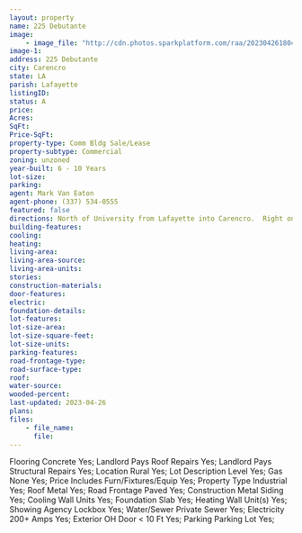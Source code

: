 ```yaml
---
layout: property
name: 225 Debutante  
image:
    - image_file: "http://cdn.photos.sparkplatform.com/raa/20230426180459641910000000.jpg"
image-1:
address: 225 Debutante 
city: Carencro
state: LA
parish: Lafayette
listingID: 
status: A
price: 
Acres: 
SqFt: 
Price-SqFt: 
property-type: Comm Bldg Sale/Lease
property-subtype: Commercial
zoning: unzoned
year-built: 6 - 10 Years
lot-size: 
parking: 
agent: Mark Van Eaton
agent-phone: (337) 534-0555
featured: false
directions: North of University from Lafayette into Carencro.  Right on Debutante.  Property on left.
building-features: 
cooling: 
heating: 
living-area: 
living-area-source: 
living-area-units: 
stories: 
construction-materials: 
door-features: 
electric: 
foundation-details: 
lot-features: 
lot-size-area: 
lot-size-square-feet: 
lot-size-units: 
parking-features: 
road-frontage-type: 
road-surface-type: 
roof: 
water-source: 
wooded-percent: 
last-updated: 2023-04-26
plans: 
files:
    - file_name:
      file:
---
```

Flooring	Concrete	Yes;
Landlord Pays	Roof Repairs	Yes;
Landlord Pays	Structural Repairs	Yes;
Location	Rural	Yes;
Lot Description	Level	Yes;
Gas	None	Yes;
Price Includes	Furn/Fixtures/Equip	Yes;
Property Type	Industrial	Yes;
Roof	Metal	Yes;
Road Frontage	Paved	Yes;
Construction	Metal Siding	Yes;
Cooling	Wall Units	Yes;
Foundation	Slab	Yes;
Heating	Wall Unit(s)	Yes;
Showing	Agency Lockbox	Yes;
Water/Sewer	Private Sewer	Yes;
Electricity	200+ Amps	Yes;
Exterior	OH Door < 10 Ft	Yes;
Parking	Parking Lot	Yes;

